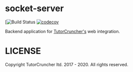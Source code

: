 socket-server
=============

[![Build Status](https://github.com/tutorcruncher/socket-server/workflows/CI/badge.svg)
[![codecov](https://codecov.io/gh/tutorcruncher/socket-server/branch/master/graph/badge.svg)](https://codecov.io/gh/tutorcruncher/socket-server)

Backend application for [TutorCruncher's](https://tutorcruncher.com) web integration.

# LICENSE

Copyright TutorCruncher ltd. 2017 - 2020.
All rights reserved.
